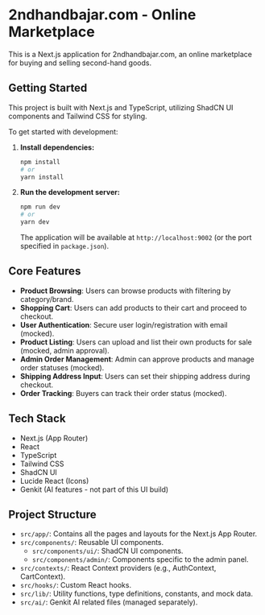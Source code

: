# 2ndhandbajar.com - Online Marketplace

This is a Next.js application for 2ndhandbajar.com, an online marketplace for buying and selling second-hand goods.

## Getting Started

This project is built with Next.js and TypeScript, utilizing ShadCN UI components and Tailwind CSS for styling.

To get started with development:

1.  **Install dependencies:**
    ```bash
    npm install
    # or
    yarn install
    ```

2.  **Run the development server:**
    ```bash
    npm run dev
    # or
    yarn dev
    ```
    The application will be available at `http://localhost:9002` (or the port specified in `package.json`).

## Core Features

*   **Product Browsing**: Users can browse products with filtering by category/brand.
*   **Shopping Cart**: Users can add products to their cart and proceed to checkout.
*   **User Authentication**: Secure user login/registration with email (mocked).
*   **Product Listing**: Users can upload and list their own products for sale (mocked, admin approval).
*   **Admin Order Management**: Admin can approve products and manage order statuses (mocked).
*   **Shipping Address Input**: Users can set their shipping address during checkout.
*   **Order Tracking**: Buyers can track their order status (mocked).

## Tech Stack

*   Next.js (App Router)
*   React
*   TypeScript
*   Tailwind CSS
*   ShadCN UI
*   Lucide React (Icons)
*   Genkit (AI features - not part of this UI build)

## Project Structure

*   `src/app/`: Contains all the pages and layouts for the Next.js App Router.
*   `src/components/`: Reusable UI components.
    *   `src/components/ui/`: ShadCN UI components.
    *   `src/components/admin/`: Components specific to the admin panel.
*   `src/contexts/`: React Context providers (e.g., AuthContext, CartContext).
*   `src/hooks/`: Custom React hooks.
*   `src/lib/`: Utility functions, type definitions, constants, and mock data.
*   `src/ai/`: Genkit AI related files (managed separately).
